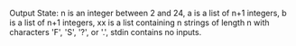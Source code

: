 Output State: n is an integer between 2 and 24, a is a list of n+1 integers, b is a list of n+1 integers, xx is a list containing n strings of length n with characters 'F', 'S', '?', or '.', stdin contains no inputs.
